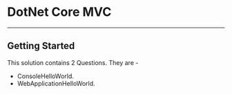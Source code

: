 # DotNet Core MVC

---



## Getting Started

This solution contains 2 Questions. They are - 

- ConsoleHelloWorld.
- WebApplicationHelloWorld. 